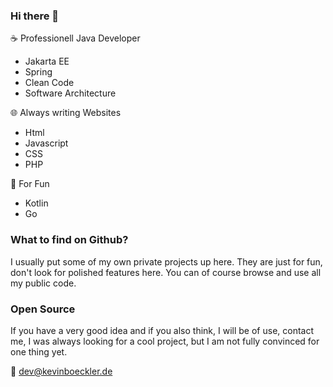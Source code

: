 ### Hi there 👋

☕ Professionell Java Developer
- Jakarta EE
- Spring
- Clean Code
- Software Architecture

🌐 Always writing Websites
- Html
- Javascript
- CSS
- PHP

🐬 For Fun
- Kotlin
- Go

### What to find on Github?

I usually put some of my own private projects up here. They are just for fun, don't look for polished features here. You can of course browse and use all my public code.

### Open Source

If you have a very good idea and if you also think, I will be of use, contact me, I was always looking for a cool project, but I am not fully convinced for one thing yet.

📧 dev@kevinboeckler.de

<!--
**fraxxor/fraxxor** is a ✨ _special_ ✨ repository because its `README.md` (this file) appears on your GitHub profile.

Here are some ideas to get you started:

- 🔭 I’m currently working on ...
- 🌱 I’m currently learning ...
- 👯 I’m looking to collaborate on ...
- 🤔 I’m looking for help with ...
- 💬 Ask me about ...
- 📫 How to reach me: ...
- 😄 Pronouns: ...
- ⚡ Fun fact: ...
-->
